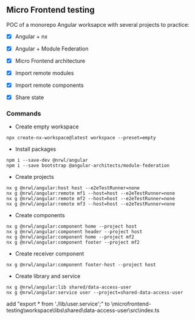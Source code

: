 ## Micro Frontend testing

POC of a monorepo Angular worksapce with several projects to practice:

- [x] Angular + nx
- [x] Angular + Module Federation
- [x] Micro Frontend architecture
- [x] Import remote modules
- [x] Import remote components
- [x] Share state


### Commands

 - Create empty workspace
```
npx create-nx-workspace@latest workspace --preset=empty
```
 - Install packages
 ```
 npm i --save-dev @nrwl/angular
 npm i --save bootstrap @angular-architects/module-federation
 ```
- Create projects
```
nx g @nrwl/angular:host host --e2eTestRunner=none
nx g @nrwl/angular:remote mf1 --host=host --e2eTestRunner=none
nx g @nrwl/angular:remote mf2 --host=host --e2eTestRunner=none
nx g @nrwl/angular:remote mf3 --host=host --e2eTestRunner=none
```
- Create components
```
nx g @nrwl/angular:component home --project host
nx g @nrwl/angular:component header --project host
nx g @nrwl/angular:component home --project mf2
nx g @nrwl/angular:component footer --project mf2
```
- Create receiver component
```
nx g @nrwl/angular:component footer-host --project host
```
- Create library and service
```
nx g @nrwl/angular:lib shared/data-access-user
nx g @nrwl/angular:service user --project=shared-data-access-user
```
add "export * from './lib/user.service';" to \microfrontend-testing\workspace\libs\shared\data-access-user\src\index.ts